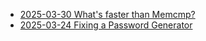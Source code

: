  - [2025-03-30 What's faster than Memcmp?](/2025-03-30-FasterThanMemCmp)
 - [2025-03-24 Fixing a Password Generator](/2025-03-24-PasswordGen)
